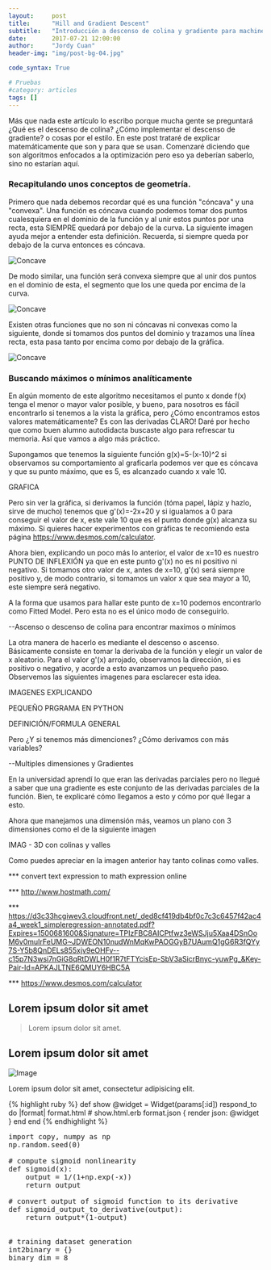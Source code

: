 ```yaml
---
layout:     post
title:      "Hill and Gradient Descent"
subtitle:   "Introducción a descenso de colina y gradiente para machine learning."
date:       2017-07-21 12:00:00
author:     "Jordy Cuan"
header-img: "img/post-bg-04.jpg"

code_syntax: True

# Pruebas
#category: articles
tags: []
---
```


<style type="text/css">
	.img- {
  		margin-right: auto;
  		margin-left: auto;
  		max-width: 950px;
	}
</style>

<p>Más que nada este artículo lo escribo porque mucha gente se preguntará ¿Qué es el descenso de colina? ¿Cómo implementar el descenso de gradiente? o cosas por el estilo. En este post trataré de explicar matemáticamente que son y para que se usan. Comenzaré diciendo que son algoritmos enfocados a la optimización pero eso ya deberían saberlo, sino no estarían aquí.</p>

<h3 class="section-heading">Recapitulando unos conceptos de geometría.</h3>

<p>Primero que nada debemos recordar qué es una función "cóncava" y una "convexa". Una función es cóncava cuando podemos tomar dos puntos cualesquiera en el dominio de la función y al unir estos puntos por una recta, esta SIEMPRE quedará por debajo de la curva. La siguiente imagen ayuda mejor a entender esta definición. Recuerda, si siempre queda por debajo de la curva entonces es cóncava.</p>

<div>
<div class="img- col-md-4"></div>
<img class="img- col-md-4" src="{{ site.baseurl }}/img/{{ page.date | date: '%Y-%m-%d' }}/concave.png" alt="Concave">
<div class="img- col-md-4"></div>
</div>

<div><p>De modo similar, una función será convexa siempre que al unir dos puntos en el dominio de esta, el segmento que los une queda por encima de la curva.</p></div>

<div class="img- col-md-4"></div>
<img class="img- col-md-4" src="{{ site.baseurl }}/img/{{ page.date | date: '%Y-%m-%d' }}/convex.png" alt="Concave">
<div class="img- col-md-4"></div>


Existen otras funciones que no son ni cóncavas ni convexas como la siguiente, donde si tomamos dos puntos del dominio y trazamos una línea recta, esta pasa tanto por encima como por debajo de la gráfica.

<div class="img- col-md-4"></div>
<img class="img- col-md-4" src="{{ site.baseurl }}/img/{{ page.date | date: '%Y-%m-%d' }}/neither.png" alt="Concave">
<div class="img- col-md-4"></div>


<h3 class="section-heading">Buscando máximos o mínimos analíticamente</h3>

<p>En algún momento de este algoritmo necesitamos el punto x donde f(x) tenga el menor o mayor valor posible, y bueno, para nosotros es fácil encontrarlo si tenemos a la vista la gráfica, pero ¿Cómo encontramos estos valores matemáticamente? Es con las derivadas CLARO!  Daré por hecho que como buen alumno autodidacta buscaste algo para refrescar tu memoria. Así que vamos a algo más práctico.</p>

Supongamos que tenemos la siguiente función 
g(x)=5-(x-10)^2
si observamos su comportamiento al graficarla podemos ver que es cóncava y que su punto máximo, que es 5, es alcanzado cuando x vale 10.

GRAFICA

Pero sin ver la gráfica, si derivamos la función (tóma papel, lápiz y hazlo, sirve de mucho) tenemos que g'(x)=-2x+20 y si igualamos a 0 para conseguir el valor de x, este vale 10 que es el punto donde g(x) alcanza su máximo. Si quieres hacer experimentos con gráficas te recomiendo esta página https://www.desmos.com/calculator.

Ahora bien, explicando un poco más lo anterior, el valor de x=10 es nuestro PUNTO DE INFLEXIÓN ya que en este punto g'(x) no es ni positivo ni negativo. Si tomamos otro valor de x, antes de x=10, g'(x) será siempre positivo y, de modo contrario, si tomamos un valor x que sea mayor a 10, este siempre será negativo.

A la forma que usamos para hallar este punto de x=10 podemos encontrarlo como Fitted Model. Pero esta no es el único modo de conseguirlo.

--Ascenso o descenso de colina para encontrar maximos o mínimos

La otra manera de hacerlo es mediante el descenso o ascenso. Básicamente consiste en tomar la derivaba de la función y elegir un valor de x aleatorio. Para el valor g'(x) arrojado, observamos la dirección, si es positivo o negativo, y acorde a esto avanzamos un pequeño paso. Observemos las siguientes imagenes para esclarecer esta idea.

IMAGENES EXPLICANDO

PEQUEÑO PRGRAMA EN PYTHON

DEFINICIÓN/FORMULA GENERAL


Pero ¿Y si tenemos más dimenciones? ¿Cómo derivamos con más variables?


--Multiples dimensiones y Gradientes

En la universidad aprendí lo que eran las derivadas parciales pero no llegué a saber que una gradiente es este conjunto de las derivadas parciales de la función. Bien, te explicaré cómo llegamos a esto y cómo por qué llegar a esto.

Ahora que manejamos una dimensión más, veamos un plano con 3 dimensiones como el de la siguiente imagen

IMAG - 3D con colinas y valles

Como puedes apreciar en la imagen anterior hay tanto colinas como valles.



*** convert text expression to math expression online

*** http://www.hostmath.com/

*** https://d3c33hcgiwev3.cloudfront.net/_ded8cf419db4bf0c7c3c6457f42ac4a4_week1_simpleregression-annotated.pdf?Expires=1500681600&Signature=TPIzFBC8AICPtfwz3eWSJju5Xaa4DSnOoM6v0muIrFeUMG~JDWEON10nudWnMqKwPAOGGyB7UAumQ1gG6R3fQYy7S-Y5b8QnDELs855xjv9eOHFv--c15p7N3wsi7nGiG8qRtDWLH0f1R7tFTYcisEp-SbV3aSicrBnyc-yuwPg_&Key-Pair-Id=APKAJLTNE6QMUY6HBC5A

*** https://www.desmos.com/calculator






<p></p>

<p></p>

<p></p>

<h2 class="section-heading">Lorem ipsum dolor sit amet</h2>

<p></p>

<p></p>

<blockquote>Lorem ipsum dolor sit amet.</blockquote>

<p></p>

<h2 class="section-heading">Lorem ipsum dolor sit amet</h2>

<p></p>

<img src="{{ site.baseurl }}/img/post-sample-image.jpg" alt="Image">

<span class="caption text-muted">Lorem ipsum dolor sit amet, consectetur adipisicing elit.</span>

<p></p>

<p></p>


{% highlight ruby %}
def show
  @widget = Widget(params[:id])
  respond_to do |format|
    format.html # show.html.erb
    format.json { render json: @widget }
  end
end
{% endhighlight %}


<pre class="brush: python">
import copy, numpy as np
np.random.seed(0)

# compute sigmoid nonlinearity
def sigmoid(x):
    output = 1/(1+np.exp(-x))
    return output

# convert output of sigmoid function to its derivative
def sigmoid_output_to_derivative(output):
    return output*(1-output)


# training dataset generation
int2binary = {}
binary_dim = 8
</pre>


<p></p>

<p></p>

<p></p>

<p></p>

<p></p>

<p></p>

<p></p>
